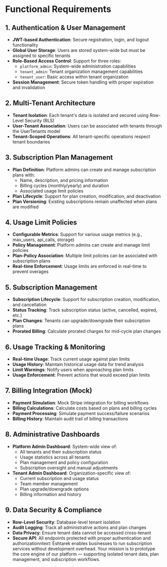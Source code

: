 # Functional Requirements

## 1. Authentication & User Management
- **JWT-based Authentication**: Secure registration, login, and logout functionality
- **Global User Storage**: Users are stored system-wide but must be assigned to specific tenants
- **Role-Based Access Control**: Support for three roles:
  - `platform_admin`: System-wide administration capabilities
  - `tenant_admin`: Tenant organization management capabilities  
  - `tenant_user`: Basic access within tenant organization
- **Session Management**: Secure token handling with proper expiration and invalidation

## 2. Multi-Tenant Architecture
- **Tenant Isolation**: Each tenant's data is isolated and secured using Row-Level Security (RLS)
- **User-Tenant Association**: Users can be associated with tenants through the UserTenants model
- **Tenant-Scoped Operations**: All tenant-specific operations respect tenant boundaries

## 3. Subscription Plan Management
- **Plan Definition**: Platform admins can create and manage subscription plans with:
  - Name, description, and pricing information
  - Billing cycles (monthly/yearly) and duration
  - Associated usage limit policies
- **Plan Lifecycle**: Support for plan creation, modification, and deactivation
- **Plan Versioning**: Existing subscriptions remain unaffected when plans are modified

## 4. Usage Limit Policies
- **Configurable Metrics**: Support for various usage metrics (e.g., max_users, api_calls, storage)
- **Policy Management**: Platform admins can create and manage limit policies
- **Plan-Policy Association**: Multiple limit policies can be associated with subscription plans
- **Real-time Enforcement**: Usage limits are enforced in real-time to prevent overages

## 5. Subscription Management
- **Subscription Lifecycle**: Support for subscription creation, modification, and cancellation
- **Status Tracking**: Track subscription status (active, cancelled, expired, etc.)
- **Plan Changes**: Tenants can upgrade/downgrade their subscription plans
- **Prorated Billing**: Calculate prorated charges for mid-cycle plan changes

## 6. Usage Tracking & Monitoring
- **Real-time Usage**: Track current usage against plan limits
- **Usage History**: Maintain historical usage data for trend analysis
- **Limit Warnings**: Notify users when approaching plan limits
- **Usage Enforcement**: Prevent actions that would exceed plan limits

## 7. Billing Integration (Mock)
- **Payment Simulation**: Mock Stripe integration for billing workflows
- **Billing Calculations**: Calculate costs based on plans and billing cycles
- **Payment Processing**: Simulate payment success/failure scenarios
- **Billing History**: Maintain audit trail of billing transactions

## 8. Administrative Dashboards
- **Platform Admin Dashboard**: System-wide view of:
  - All tenants and their subscription status
  - Usage statistics across all tenants
  - Plan management and policy configuration
  - Subscription oversight and manual adjustments
- **Tenant Admin Dashboard**: Organization-specific view of:
  - Current subscription and usage status
  - Team member management
  - Plan upgrade/downgrade options
  - Billing information and history

## 9. Data Security & Compliance
- **Row-Level Security**: Database-level tenant isolation
- **Audit Logging**: Track all administrative actions and plan changes
- **Data Privacy**: Ensure tenant data cannot be accessed cross-tenant
- **Secure API**: All endpoints protected with proper authentication and authorizationntext:
Eshtarek enables businesses to run subscription services without development overhead. Your mission is to prototype the core engine of our platform — supporting isolated tenant data, plan management, and subscription workflows.